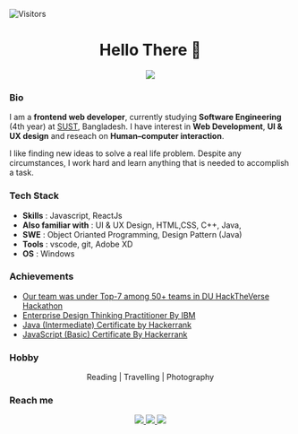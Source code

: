 ![Visitors](https://visitor-badge.glitch.me/badge?page_id=sania51)
<h1 align='center'>Hello There 👋 </h1>

<p align='center'>
 <img src="https://github-readme-stats.vercel.app/api?username=sania51" >
<p/>

### Bio

I am a  **frontend web developer**, currently studying **Software Engineering** (4th year) at [SUST](https://www.sust.edu/), Bangladesh. I have interest in **Web Development**, **UI & UX design** and reseach on **Human–computer interaction**.

I like finding new ideas to solve a real life problem. Despite any circumstances, I work
hard and learn anything that is needed to accomplish a task.

### Tech Stack

- **Skills** : Javascript, ReactJs
- **Also familiar with** : UI & UX Design, HTML,CSS, C++, Java,
- **SWE** : Object Orianted Programming, Design Pattern (Java)
- **Tools** : vscode, git, Adobe XD
- **OS** : Windows


### Achievements

- [Our team was under Top-7 among 50+ teams in DU HackTheVerse Hackathon](https://drive.google.com/file/d/1RM2r9hJ1-sbtT2mvfoCXvGHqQxLVfI_6/view)
- [Enterprise Design Thinking Practitioner By IBM](https://www.credly.com/badges/c0405ba7-859f-4e65-8816-44ebefeeb378)
- [Java (Intermediate) Certificate by Hackerrank](https://www.hackerrank.com/certificates/eb55c33ce3dd)
- [JavaScript (Basic) Certificate By Hackerrank](https://www.hackerrank.com/certificates/211963eb1923)

### Hobby 

<p align='center'> Reading | Travelling | Photography </p>

### Reach me

<p align='center'>
 <a href = "mailto:proshirahman@gmail.com" > <img src="https://img.shields.io/badge/--email?label=E-mail&logo=microsoft-outlook&style=social" > </a> 
 <a href = "https://www.linkedin.com/in/proshi" > <img src="https://img.shields.io/badge/--linkedin?label=LinkedIn&logo=LinkedIn&style=social" > </a> 
 <a href = "https://www.facebook.com/proshiii" > <img src="https://img.shields.io/badge/--facebook?label=Facebook&logo=Facebook-outlook&style=social" > </a> 

<p/>
